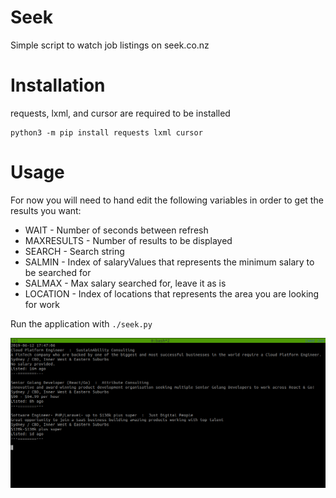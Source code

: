 # Seek
Simple script to watch job listings on seek.co.nz

# Installation
requests, lxml, and cursor are required to be installed

    python3 -m pip install requests lxml cursor

# Usage
For now you will need to hand edit the following variables in order to get the results you want:
* WAIT - Number of seconds between refresh
* MAXRESULTS - Number of results to be displayed
* SEARCH - Search string
* SALMIN - Index of salaryValues that represents the minimum salary to be searched for
* SALMAX - Max salary searched for, leave it as is
* LOCATION - Index of locations that represents the area you are looking for work

Run the application with `./seek.py`

![Screenshot](Selection_009.png)
